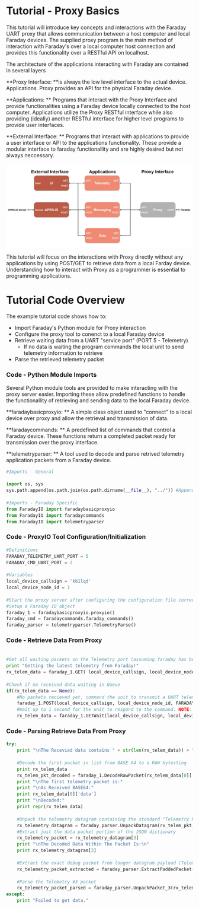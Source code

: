 
# Tutorial - Proxy Basics

This tutorial will introduce key concepts and interactions with the Faraday UART proxy that allows communication between a host computer and local Faraday devices. The supplied proxy program is the main method of interaction with Faraday's over a local computer host connection and provides this functionality over a RESTful API on localhost.

The architecture of the applications interacting with Faraday are contained in several layers

**Proxy Interface: **is always the low level interface to the actual device. Applications. Proxy provides an API for the physical Faraday device.

**Applications: ** Programs that interact with the Proxy Interface and provide functionalities using a Faraday device locally connected to the host computer. Applications utilize the Proxy RESTful interface while also providing (ideally) another RESTful interface for higher level programs to provide user interfaces.


**External Interface: ** Programs that interact with applications to provide a user interface or API to the applications functionality. These provide a modular interface to faraday functionallity and are highly desired but not always neccessary. 

![Faraday proxy and application block diagram](Images/FaradayProxyBlocks.jpg "Faraday Proxy and Application Architecture")

This tutorial will focus on the interactions with Proxy directly without any applications by using POST/GET to retrieve data from a local Farday device. Understanding how to interact with Proxy as a programmer is essential to programming applications.

# Tutorial Code Overview

The example tutorial code shows how to:

* Import Faraday's Python module for Proxy interaction
* Configure the proxy tool to conenct to a local Faraday device
* Retrieve waiting data from a UART "service port" (PORT 5 - Telemetry)
  * If no data is waiting the program commands the local unit to send telemetry information to retrieve
* Parse the retrieved telemetry packet 


### Code - Python Module Imports

Several Python module tools are provided to make interacting with the proxy server easier. Importing these allow predefined functions to handle the functionallity of retrieving and sending data to the local Faraday device.

**faradaybasicproxyio: ** A simple class object used to "connect" to a local device over proxy and allow the retrieval and transmission of data.

**faradaycommands: ** A predefined list of commands that control a Faraday device. These functions return a completed packet ready for transmission over the proxy interface.

**telemetryparser: ** A tool used to decode and parse retrived telemetry application packets from a Faraday device.
 

```python
#Imports - General

import os, sys
sys.path.append(os.path.join(os.path.dirname(__file__), "../")) #Append path to common tutorial FaradayIO module

#Imports - Faraday Specific
from FaradayIO import faradaybasicproxyio
from FaradayIO import faradaycommands
from FaradayIO import telemetryparser

```

### Code - ProxyIO Tool Configuration/Initialization

```python
#Definitions
FARADAY_TELEMETRY_UART_PORT = 5
FARADAY_CMD_UART_PORT = 2

#Variables
local_device_callsign = 'kb1lqd'
local_device_node_id = 1

#Start the proxy server after configuring the configuration file correctly
#Setup a Faraday IO object
faraday_1 = faradaybasicproxyio.proxyio()
faraday_cmd = faradaycommands.faraday_commands()
faraday_parser = telemetryparser.TelemetryParse()

```

### Code - Retrieve Data From Proxy

```python

#Get all waiting packets on the Telemetry port (assuming faraday has been auto-transmitting telemetry packets). Get returns a list of all packets received on port (in JSON dictionary format).
print "Getting the latest telemetry from Faraday!"
rx_telem_data = faraday_1.GET( local_device_callsign, local_device_node_id, FARADAY_TELEMETRY_UART_PORT)

#Check if no received data waiting in Queue
if(rx_telem_data == None):
    #No packets recieved yet, command the unit to transmit a UART telemetry packet NOW
    faraday_1.POST(local_device_callsign, local_device_node_id, FARADAY_CMD_UART_PORT, faraday_cmd.CommandLocalUARTUpdateNow())
    #Wait up to 1 second for the unit to respond to the command. NOTE: GETWait will return ALL packets received if more than 1 packet (likley not in THIS case)
    rx_telem_data = faraday_1.GETWait(local_device_callsign, local_device_node_id, FARADAY_TELEMETRY_UART_PORT, 1, True) #Will block and wait for given time until a packet is recevied
```

### Code - Parsing Retrieve Data From Proxy

```python
try:
    print "\nThe Recevied data contains " + str(len(rx_telem_data)) + " packet(s) encoded in BASE64"

    #Decode the first packet in list from BASE 64 to a RAW bytesting
    print rx_telem_data
    rx_telem_pkt_decoded = faraday_1.DecodeRawPacket(rx_telem_data[0]['data'])
    print "\nThe first telemetry packet is:"
    print "\nAs Received BASE64:"
    print rx_telem_data[0]['data']
    print "\nDecoded:"
    print repr(rx_telem_data)

    #Unpack the telemetry datagram containing the standard "Telemetry Packet #3" packet
    rx_telemetry_datagram = faraday_parser.UnpackDatagram(rx_telem_pkt_decoded, debug = True) #Debug is ON
    #Extract just the data packet portion of the JSON dictionary
    rx_telemetry_packet = rx_telemetry_datagram[3]
    print "\nThe Decoded Data Within The Packet Is:\n"
    print rx_telemetry_datagram[3]

    #Extract the exact debug packet from longer datagram payload (Telemetry Packet #2)
    rx_telemetry_packet_extracted = faraday_parser.ExtractPaddedPacket(rx_telemetry_packet, faraday_parser.packet_3_len)

    #Parse the Telemetry #3 packet
    rx_telemetry_packet_parsed = faraday_parser.UnpackPacket_3(rx_telemetry_packet_extracted, True) #Debug ON
except:
    print "Failed to get data."
```
